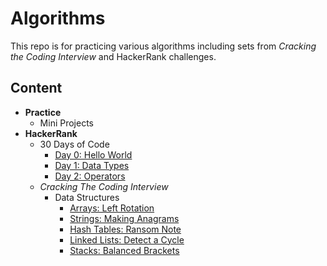 # Algorithms

This repo is for practicing various algorithms including sets from _Cracking the Coding Interview_ and HackerRank challenges.

## Content

* **Practice**
  * Mini Projects
* **HackerRank**
  * 30 Days of Code
    * [Day 0: Hello World](https://github.com/addriv/algorithms/blob/master/hackerrank/30_days_of_code/day0_hello_world/problem.md)
    * [Day 1: Data Types](https://github.com/addriv/algorithms/blob/master/hackerrank/30_days_of_code/day1_data_types/problem.md)
    * [Day 2: Operators](https://github.com/addriv/algorithms/blob/master/hackerrank/30_days_of_code/day2_operators/problem.md)
  * _Cracking The Coding Interview_
    * Data Structures
      * [Arrays: Left Rotation](https://github.com/addriv/algorithms/blob/master/hackerrank/cracking_the_coding_interview/data_structures/arrays_left_rotation/problem.md)
      * [Strings: Making Anagrams](https://github.com/addriv/algorithms/blob/master/hackerrank/cracking_the_coding_interview/data_structures/strings_making_anagrams/problem.md)
      * [Hash Tables: Ransom Note](https://github.com/addriv/algorithms/blob/master/hackerrank/cracking_the_coding_interview/data_structures/hash_tables_ransom_note/problem.md)
      * [Linked Lists: Detect a Cycle](https://github.com/addriv/algorithms/blob/master/hackerrank/cracking_the_coding_interview/data_structures/linked_lists_detect_cycle/problem.md)
      * [Stacks: Balanced Brackets](https://github.com/addriv/algorithms/blob/master/hackerrank/cracking_the_coding_interview/data_structures/stacks_balanced_brackets/problem.md)